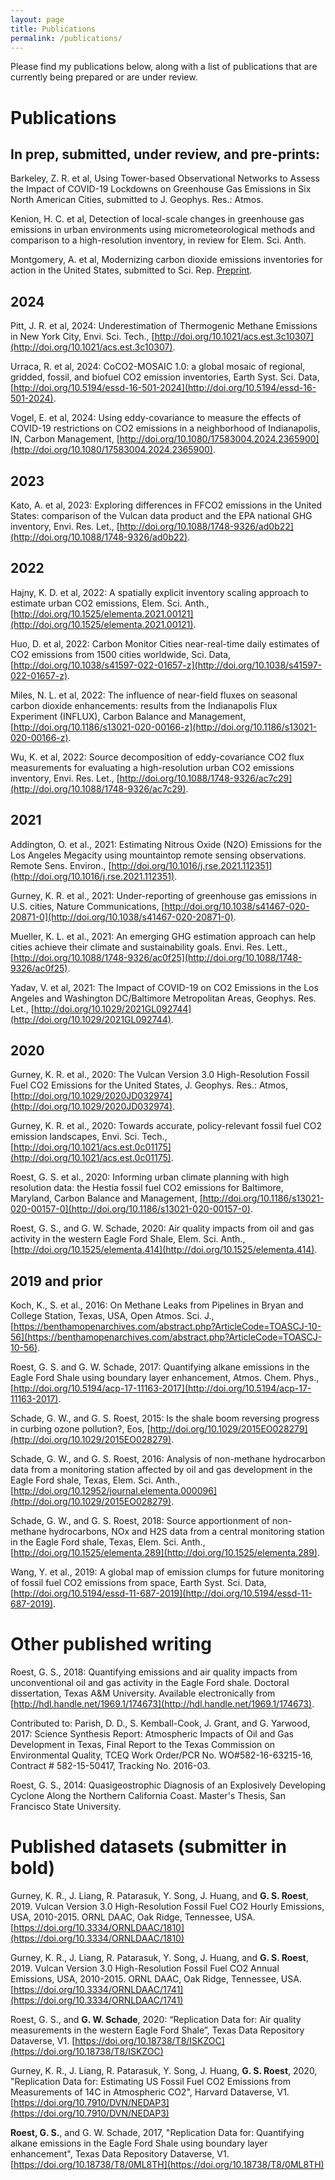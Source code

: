 ```yaml
---
layout: page
title: Publications
permalink: /publications/
---
```


Please find my publications below, along with a list of publications that are currently being prepared or are under review.

# Publications

## In prep, submitted, under review, and pre-prints:

Barkeley, Z. R. et al, Using Tower-based Observational Networks to Assess the Impact of COVID-19 Lockdowns on Greenhouse Gas Emissions in Six North American Cities, submitted to J. Geophys. Res.: Atmos.

Kenion, H. C. et al, Detection of local-scale changes in greenhouse gas emissions in urban environments using micrometeorological methods and comparison to a high-resolution inventory, in review for Elem. Sci. Anth.

Montgomery, A. et al, Modernizing carbon dioxide emissions inventories for action in the United States, submitted to Sci. Rep. [Preprint](https://www.researchsquare.com/article/rs-7456083/v1).

## 2024

Pitt, J. R. et al, 2024: Underestimation of Thermogenic Methane Emissions in New York City, Envi. Sci. Tech., [http://doi.org/10.1021/acs.est.3c10307](http://doi.org/10.1021/acs.est.3c10307).

Urraca, R. et al, 2024: CoCO2-MOSAIC 1.0: a global mosaic of regional, gridded, fossil, and biofuel CO2 emission inventories, Earth Syst. Sci. Data, [http://doi.org/10.5194/essd-16-501-2024](http://doi.org/10.5194/essd-16-501-2024).

Vogel, E. et al, 2024: Using eddy-covariance to measure the effects of COVID-19 restrictions on CO2 emissions in a neighborhood of Indianapolis, IN, Carbon Management, [http://doi.org/10.1080/17583004.2024.2365900](http://doi.org/10.1080/17583004.2024.2365900).

## 2023

Kato, A. et al, 2023: Exploring differences in FFCO2 emissions in the United States: comparison of the Vulcan data product and the EPA national GHG inventory, Envi. Res. Let., [http://doi.org/10.1088/1748-9326/ad0b22](http://doi.org/10.1088/1748-9326/ad0b22).

## 2022

Hajny, K. D. et al, 2022: A spatially explicit inventory scaling approach to estimate urban CO2 emissions, Elem. Sci. Anth., [http://doi.org/10.1525/elementa.2021.00121](http://doi.org/10.1525/elementa.2021.00121).

Huo, D. et al, 2022: Carbon Monitor Cities near-real-time daily estimates of CO2 emissions from 1500 cities worldwide, Sci. Data, [http://doi.org/10.1038/s41597-022-01657-z](http://doi.org/10.1038/s41597-022-01657-z).

Miles, N. L. et al, 2022: The influence of near-field fluxes on seasonal carbon dioxide enhancements: results from the Indianapolis Flux Experiment (INFLUX), Carbon Balance and Management, [http://doi.org/10.1186/s13021-020-00166-z](http://doi.org/10.1186/s13021-020-00166-z).

Wu, K. et al, 2022: Source decomposition of eddy-covariance CO2 flux measurements for evaluating a high-resolution urban CO2 emissions inventory, Envi. Res. Let., [http://doi.org/10.1088/1748-9326/ac7c29](http://doi.org/10.1088/1748-9326/ac7c29).

## 2021

Addington, O. et al., 2021: Estimating Nitrous Oxide (N2O) Emissions for the Los Angeles Megacity using mountaintop remote sensing observations. Remote Sens. Environ., [http://doi.org/10.1016/j.rse.2021.112351](http://doi.org/10.1016/j.rse.2021.112351).

Gurney, K. R. et al., 2021: Under-reporting of greenhouse gas emissions in U.S. cities, Nature Communications, [http://doi.org/10.1038/s41467-020-20871-0](http://doi.org/10.1038/s41467-020-20871-0).

Mueller, K. L. et al., 2021: An emerging GHG estimation approach can help cities achieve their climate and sustainability goals. Envi. Res. Lett., [http://doi.org/10.1088/1748-9326/ac0f25](http://doi.org/10.1088/1748-9326/ac0f25).

Yadav, V. et al, 2021: The Impact of COVID-19 on CO2 Emissions in the Los Angeles and Washington DC/Baltimore Metropolitan Areas, Geophys. Res. Let., [http://doi.org/10.1029/2021GL092744](http://doi.org/10.1029/2021GL092744).

## 2020

Gurney, K. R. et al., 2020: The Vulcan Version 3.0 High-Resolution Fossil Fuel CO2 Emissions for the United States, J. Geophys. Res.: Atmos, [http://doi.org/10.1029/2020JD032974](http://doi.org/10.1029/2020JD032974). 

Gurney, K. R. et al., 2020: Towards accurate, policy-relevant fossil fuel CO2 emission landscapes, Envi. Sci. Tech., [http://doi.org/10.1021/acs.est.0c01175](http://doi.org/10.1021/acs.est.0c01175).

Roest, G. S. et al., 2020: Informing urban climate planning with high resolution data: the Hestia fossil fuel CO2 emissions for Baltimore, Maryland, Carbon Balance and Management, [http://doi.org/10.1186/s13021-020-00157-0](http://doi.org/10.1186/s13021-020-00157-0).

Roest, G. S., and G. W. Schade, 2020: Air quality impacts from oil and gas activity in the western Eagle Ford Shale, Elem. Sci. Anth., [http://doi.org/10.1525/elementa.414](http://doi.org/10.1525/elementa.414). 

## 2019 and prior

Koch, K., S. et al., 2016: On Methane Leaks from Pipelines in Bryan and College Station, Texas, USA, Open Atmos. Sci. J., [https://benthamopenarchives.com/abstract.php?ArticleCode=TOASCJ-10-56](https://benthamopenarchives.com/abstract.php?ArticleCode=TOASCJ-10-56).

Roest, G. S. and G. W. Schade, 2017: Quantifying alkane emissions in the Eagle Ford Shale using boundary layer enhancement, Atmos. Chem. Phys., [http://doi.org/10.5194/acp-17-11163-2017](http://doi.org/10.5194/acp-17-11163-2017).

Schade, G. W., and G. S. Roest, 2015: Is the shale boom reversing progress in curbing ozone pollution?, Eos, [http://doi.org/10.1029/2015EO028279](http://doi.org/10.1029/2015EO028279).

Schade, G. W., and G. S. Roest, 2016: Analysis of non-methane hydrocarbon data from a monitoring station affected by oil and gas development in the Eagle Ford shale, Texas, Elem. Sci. Anth., [http://doi.org/10.12952/journal.elementa.000096](http://doi.org/10.1029/2015EO028279).

Schade, G. W., and G. S. Roest, 2018: Source apportionment of non-methane hydrocarbons, NOx and H2S data from a central monitoring station in the Eagle Ford shale, Texas, Elem. Sci. Anth., [http://doi.org/10.1525/elementa.289](http://doi.org/10.1525/elementa.289).

Wang, Y. et al., 2019: A global map of emission clumps for future monitoring of fossil fuel CO2 emissions from space, Earth Syst. Sci. Data, [http://doi.org/10.5194/essd-11-687-2019](http://doi.org/10.5194/essd-11-687-2019).



# Other published writing

Roest, G. S., 2018: Quantifying emissions and air quality impacts from unconventional oil and gas activity in the Eagle Ford shale. Doctoral dissertation, Texas A&M University. Available electronically from [http://hdl.handle.net/1969.1/174673](http://hdl.handle.net/1969.1/174673).

Contributed to: Parish, D. D., S. Kemball-Cook, J. Grant, and G. Yarwood, 2017: Science Synthesis Report: Atmospheric Impacts of Oil and Gas Development in Texas, Final Report to the Texas Commission on Environmental Quality, TCEQ Work Order/PCR No. WO#582-16-63215-16, Contract # 582-15-50417, Tracking No. 2016-03.

Roest, G. S., 2014: Quasigeostrophic Diagnosis of an Explosively Developing Cyclone Along the Northern California Coast. Master's Thesis, San Francisco State University.


# Published datasets (submitter in **bold**)

Gurney, K. R., J. Liang, R. Patarasuk, Y. Song, J. Huang, and **G. S. Roest**, 2019. Vulcan Version 3.0 High-Resolution Fossil Fuel CO2 Hourly Emissions, USA, 2010-2015. ORNL DAAC, Oak Ridge, Tennessee, USA. [https://doi.org/10.3334/ORNLDAAC/1810](https://doi.org/10.3334/ORNLDAAC/1810)

Gurney, K. R., J. Liang, R. Patarasuk, Y. Song, J. Huang, and **G. S. Roest**, 2019. Vulcan Version 3.0 High-Resolution Fossil Fuel CO2 Annual Emissions, USA, 2010-2015. ORNL DAAC, Oak Ridge, Tennessee, USA. [https://doi.org/10.3334/ORNLDAAC/1741](https://doi.org/10.3334/ORNLDAAC/1741) 

Roest, G. S., and **G. W. Schade**, 2020: “Replication Data for: Air quality measurements in the western Eagle Ford Shale”, Texas Data Repository Dataverse, V1. [https://doi.org/10.18738/T8/ISKZOC](https://doi.org/10.18738/T8/ISKZOC)

Gurney, K. R., J. Liang, R. Patarasuk, Y. Song, J. Huang, **G. S. Roest**, 2020, "Replication Data for: Estimating US Fossil Fuel CO2 Emissions from Measurements of 14C in Atmospheric CO2", Harvard Dataverse, V1. [https://doi.org/10.7910/DVN/NEDAP3](https://doi.org/10.7910/DVN/NEDAP3)

**Roest, G. S.**, and G. W. Schade, 2017, "Replication Data for: Quantifying alkane emissions in the Eagle Ford Shale using boundary layer enhancement", Texas Data Repository Dataverse, V1. [https://doi.org/10.18738/T8/0ML8TH](https://doi.org/10.18738/T8/0ML8TH)
